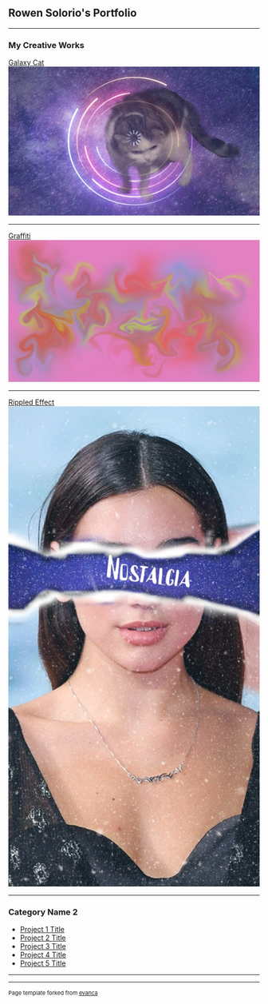 ## Rowen Solorio's Portfolio

---

### My Creative Works
[Galaxy Cat](/sample_page)
<img src="images/GalaxyCat.jpg?raw=true"/>

---
[Graffiti](/pdf/sample_presentation.pdf)
<img src="/images/Graffiti.png?raw=true"/>

---
[Rippled Effect](http://example.com/)
<img src="/images/RippledPaper.jpg?raw=true"/>

---

### Category Name 2

- [Project 1 Title](http://example.com/)
- [Project 2 Title](http://example.com/)
- [Project 3 Title](http://example.com/)
- [Project 4 Title](http://example.com/)
- [Project 5 Title](http://example.com/)

---




---
<p style="font-size:11px">Page template forked from <a href="https://github.com/evanca/quick-portfolio">evanca</a></p>
<!-- Remove above link if you don't want to attibute -->
